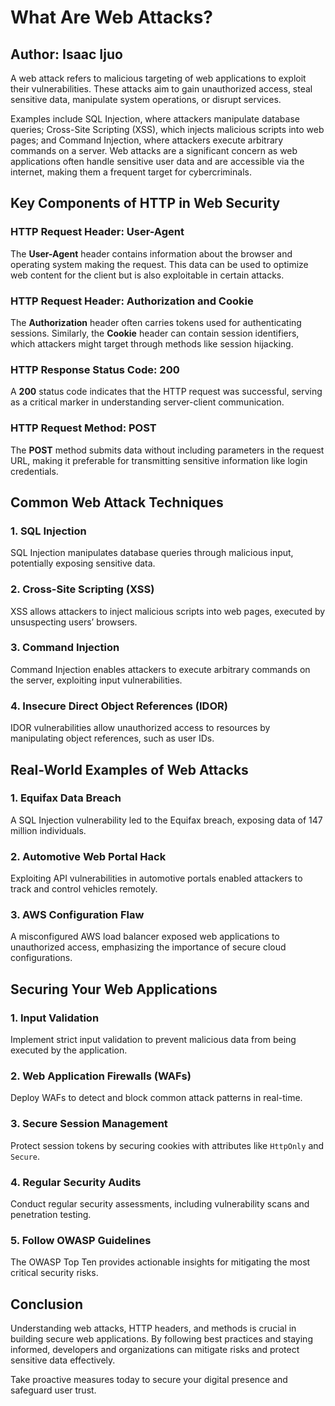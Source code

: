 <!DOCTYPE html>
<html lang="en">
<head>
    <meta charset="UTF-8">
    <meta name="viewport" content="width=device-width, initial-scale=1.0">
    <meta name="description" content="Discover the most common web attack techniques, real-world examples, and practical strategies to secure your applications and protect sensitive data.">
    <meta name="keywords" content="web attacks, SQL injection, XSS, web security, cybersecurity tips, protect your data, web vulnerabilities">
    <meta name="author" content="Isaac Ijuo">
    <meta name="robots" content="index, follow">
    <meta name="googlebot" content="index, follow">
    <meta name="bingbot" content="index, follow">
    
</head>
<h1>What Are Web Attacks?</h1>
<h2> Author: Isaac Ijuo</h2>
<p>A web attack refers to malicious targeting of web applications to exploit their vulnerabilities. These attacks aim to gain unauthorized access, steal sensitive data, manipulate system operations, or disrupt services.

Examples include SQL Injection, where attackers manipulate database queries; Cross-Site Scripting (XSS), which injects malicious scripts into web pages; and Command Injection, where attackers execute arbitrary commands on a server. Web attacks are a significant concern as web applications often handle sensitive user data and are accessible via the internet, making them a frequent target for cybercriminals.</p>

<section>
<h2>Key Components of HTTP in Web Security</h2>
<h3>HTTP Request Header: User-Agent</h3>
<p>The <strong>User-Agent</strong> header contains information about the browser and operating system making the request. This data can be used to optimize web content for the client but is also exploitable in certain attacks.</p>

<h3>HTTP Request Header: Authorization and Cookie</h3>
<p>The <strong>Authorization</strong> header often carries tokens used for authenticating sessions. Similarly, the <strong>Cookie</strong> header can contain session identifiers, which attackers might target through methods like session hijacking.</p>

<h3>HTTP Response Status Code: 200</h3>
<p>A <strong>200</strong> status code indicates that the HTTP request was successful, serving as a critical marker in understanding server-client communication.</p>

<h3>HTTP Request Method: POST</h3>
<p>The <strong>POST</strong> method submits data without including parameters in the request URL, making it preferable for transmitting sensitive information like login credentials.</p>
</section>

<section>
<h2>Common Web Attack Techniques</h2>
<h3>1. SQL Injection</h3>
<p>SQL Injection manipulates database queries through malicious input, potentially exposing sensitive data.</p>

<h3>2. Cross-Site Scripting (XSS)</h3>
<p>XSS allows attackers to inject malicious scripts into web pages, executed by unsuspecting users’ browsers.</p>

<h3>3. Command Injection</h3>
<p>Command Injection enables attackers to execute arbitrary commands on the server, exploiting input vulnerabilities.</p>

<h3>4. Insecure Direct Object References (IDOR)</h3>
<p>IDOR vulnerabilities allow unauthorized access to resources by manipulating object references, such as user IDs.</p>
</section>

<section>
<h2>Real-World Examples of Web Attacks</h2>
<h3>1. Equifax Data Breach</h3>
<p>A SQL Injection vulnerability led to the Equifax breach, exposing data of 147 million individuals.</p>

<h3>2. Automotive Web Portal Hack</h3>
<p>Exploiting API vulnerabilities in automotive portals enabled attackers to track and control vehicles remotely.</p>

<h3>3. AWS Configuration Flaw</h3>
<p>A misconfigured AWS load balancer exposed web applications to unauthorized access, emphasizing the importance of secure cloud configurations.</p>
</section>

<section>
<h2>Securing Your Web Applications</h2>
<h3>1. Input Validation</h3>
<p>Implement strict input validation to prevent malicious data from being executed by the application.</p>

<h3>2. Web Application Firewalls (WAFs)</h3>
<p>Deploy WAFs to detect and block common attack patterns in real-time.</p>

<h3>3. Secure Session Management</h3>
<p>Protect session tokens by securing cookies with attributes like <code>HttpOnly</code> and <code>Secure</code>.</p>

<h3>4. Regular Security Audits</h3>
<p>Conduct regular security assessments, including vulnerability scans and penetration testing.</p>

<h3>5. Follow OWASP Guidelines</h3>
<p>The OWASP Top Ten provides actionable insights for mitigating the most critical security risks.</p>
</section>

<section>
<h2>Conclusion</h2>
<p>Understanding web attacks, HTTP headers, and methods is crucial in building secure web applications. By following best practices and staying informed, developers and organizations can mitigate risks and protect sensitive data effectively.</p>

<p>Take proactive measures today to secure your digital presence and safeguard user trust.</p>
    </section>
</main>
